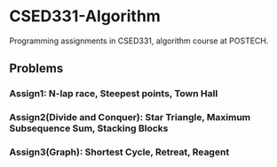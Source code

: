 # CSED331-Algorithm
Programming assignments in CSED331, algorithm course at POSTECH.

## Problems
### Assign1: N-lap race, Steepest points, Town Hall

### Assign2(Divide and Conquer): Star Triangle, Maximum Subsequence Sum, Stacking Blocks

### Assign3(Graph): Shortest Cycle, Retreat, Reagent 
